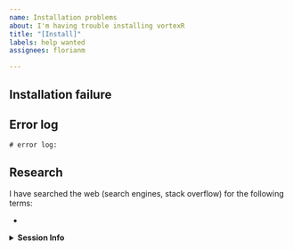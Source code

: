 ```yaml
---
name: Installation problems
about: I'm having trouble installing vortexR
title: "[Install]"
labels: help wanted
assignees: florianm

---
```


## Installation failure
<!-- Tell us about the failing step -->

## Error log
<!-- Paste the error log -->

```
# error log:

```

## Research
I have searched the web (search engines, stack overflow) for the following terms:

* <!-- Paste your search terms here -->

<!-- Tell us about your system in the details section. -->

<details>
<summary><strong>Session Info</strong></summary>
  
```{r}
# utils::sessionInfo()
```
</details>
